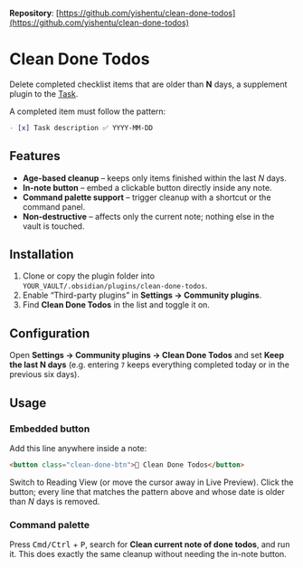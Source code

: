 **Repository**: [https://github.com/yishentu/clean-done-todos](https://github.com/yishentu/clean-done-todos)

# Clean Done Todos

Delete completed checklist items that are older than **N** days, a supplement plugin to the [Task](https://github.com/obsidian-tasks-group/obsidian-tasks).

A completed item must follow the pattern:

```markdown
- [x] Task description ✅ YYYY-MM-DD
```

## Features

* **Age-based cleanup** – keeps only items finished within the last *N* days.
* **In-note button** – embed a clickable button directly inside any note.
* **Command palette support** – trigger cleanup with a shortcut or the command panel.
* **Non-destructive** – affects only the current note; nothing else in the vault is touched.

## Installation

1. Clone or copy the plugin folder into
   `YOUR_VAULT/.obsidian/plugins/clean-done-todos`.
2. Enable “Third-party plugins” in **Settings → Community plugins**.
3. Find **Clean Done Todos** in the list and toggle it on.

## Configuration

Open **Settings → Community plugins → Clean Done Todos** and set **Keep the last N days**
(e.g. entering `7` keeps everything completed today or in the previous six days).

## Usage

### Embedded button

Add this line anywhere inside a note:

```markdown
<button class="clean-done-btn">🧹 Clean Done Todos</button>
```

Switch to Reading View (or move the cursor away in Live Preview).
Click the button; every line that matches the pattern above and whose date is older than *N* days is removed.

### Command palette

Press <kbd>Cmd/Ctrl</kbd> + <kbd>P</kbd>, search for
**Clean current note of done todos**, and run it.
This does exactly the same cleanup without needing the in-note button.